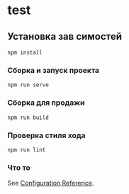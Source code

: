 # test

## Установка зав симостей
```
npm install
```

### Сборка и запуск проекта
```
npm run serve
```

### Сборка для продажи
```
npm run build
```

### Проверка стиля хода
```
npm run lint
```

### Что то
See [Configuration Reference](https://cli.vuejs.org/config/).
